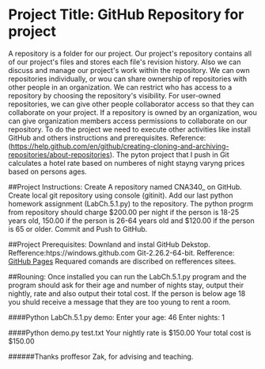 # Project Title: GitHub Repository for project 
A repository is a folder for our project. Our project's repository contains all of our project's files and stores each file's revision history. Also we can discuss and manage our project's work within the repository. We can own repositories individually, or wou can share ownership of repositories with other people in an organization. We can restrict who has access to a repository by choosing the repository's visibility. For user-owned repositories, we can give other people collaborator access so that they can collaborate on your project. If a repository is owned by an organization, wou can give organization members access permissions to collaborate on our repository. To do the project we need to execute other activities like install GitHub and others instructions and prerequisites. Reference: (https://help.github.com/en/github/creating-cloning-and-archiving-repositories/about-repositories). The pyton project that I push in Git calculates a hotel rate based on numberes of night stayng varyng prices based on persons ages. 
 
##Project Instructions:
Create A repository named CNA340_<Name> on GitHub.
Create local git repository using console (gitinit).
Add our last python homework assignment (LabCh.5.1.py) to the repository. The python progrm from repository should charge $200.00 per night if the person is 18-25 years old, 150.00 if the person is 26-64 years old and $120.00 if the person is 65 or older.
Commit and Push to GitHub.

##Project Prerequisites:
Downland and instal GitHub Dekstop. Refference:htps://windows.github.com
Git-2.26.2-64-bit. Refference: [GitHub Pages](https://pages.github.com/)
Requared comands are discribed on refferences sitees.

##Rouning:
Once installed you can run the LabCh.5.1.py program and the program should ask for their age and number of nights stay, output their nightly, rate and also output their total cost. If the person is below age 18 you shuld receive a message that they are too young to rent a room.

####Python LabCh.5.1.py demo:
Enter your age:
46
Enter nights:
1

####Python demo.py test.txt
Your nightly rate is $150.00
Your total cost is $150.00

######Thanks proffesor Zak, for advising and teaching.
